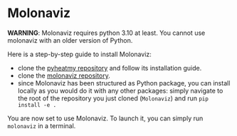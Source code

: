 # Molonaviz

**WARNING**: Molonaviz requires python 3.10 at least. You cannot use molonaviz with an older version of Python.

Here is a step-by-step guide to install Molonaviz:
- clone the [pyheatmy repository](#https://github.com/ameliemelorene/pyheatmy2022) and follow its installation guide.
- clone the [molonaviz repository](#https://github.com/GVigne/Molonaviz-Rework).
- since Molonaviz has been structured as Python package, you can install locally as you would do it with any other packages: simply navigate to the root of the repository you just cloned (```Molonaviz```) and run ```pip install -e .```

You are now set to use Molonaviz. To launch it, you can simply run ```molonaviz``` in a terminal.
